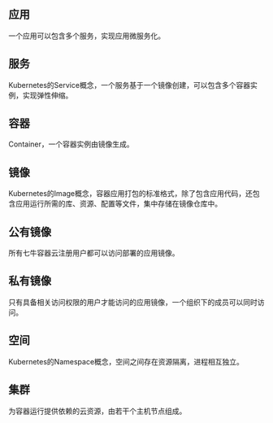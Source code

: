 ## 应用
一个应用可以包含多个服务，实现应用微服务化。

## 服务
Kubernetes的Service概念，一个服务基于一个镜像创建，可以包含多个容器实例，实现弹性伸缩。

## 容器
Container，一个容器实例由镜像生成。

## 镜像
Kubernetes的Image概念，容器应用打包的标准格式，除了包含应用代码，还包含应用运行所需的库、资源、配置等文件，集中存储在镜像仓库中。

## 公有镜像
所有七牛容器云注册用户都可以访问部署的应用镜像。

## 私有镜像
只有具备相关访问权限的用户才能访问的应用镜像，一个组织下的成员可以同时访问。

## 空间
Kubernetes的Namespace概念，空间之间存在资源隔离，进程相互独立。

## 集群
为容器运行提供依赖的云资源，由若干个主机节点组成。
